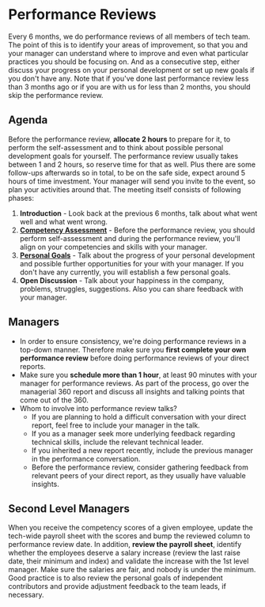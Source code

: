 # Performance Reviews

Every 6 months, we do performance reviews of all members of tech team. The point of this is to identify your areas of improvement, so that you and your manager can understand where to improve and even what particular practices you should be focusing on. And as a consecutive step, either discuss your progress on your personal development or set up new goals if you don't have any. Note that if you've done last performance review less than 3 months ago or if you are with us for less than 2 months, you should skip the performance review.

## Agenda

Before the performance review, **allocate 2 hours** to prepare for it, to perform the self-assessment and to think about possible personal development goals for yourself. The performance review usually takes between 1 and 2 hours, so reserve time for that as well. Plus there are some follow-ups afterwards so in total, to be on the safe side, expect around 5 hours of time investment. Your manager will send you invite to the event, so plan your activities around that. The meeting itself consists of following phases:

1. **Introduction** - Look back at the previous 6 months, talk about what went well and what went wrong.
1. **[Competency Assessment](competency-assessment.md)** - Before the performance review, you should perform self-assessment and during the performance review, you'll align on your competencies and skills with your manager.
1. **[Personal Goals](personal-goals.md)** - Talk about the progress of your personal development and possible further opportunities for your with your manager. If you don't have any currently, you will establish a few personal goals.
1. **Open Discussion** - Talk about your happiness in the company, problems, struggles, suggestions. Also you can share feedback with your manager.

## Managers

- In order to ensure consistency, we're doing performance reviews in a top-down manner. Therefore make sure you **first complete your own performance review** before doing performance reviews of your direct reports.
- Make sure you **schedule more than 1 hour**, at least 90 minutes with your manager for performance reviews. As part of the process, go over the managerial 360 report and discuss all insights and talking points that come out of the 360.
- Whom to involve into performance review talks?
  - If you are planning to hold a difficult conversation with your direct report, feel free to include your manager in the talk.
  - If you as a manager seek more underlying feedback regarding technical skills, include the relevant technical leader.
  - If you inherited a new report recently, include the previous manager in the performance conversation.
  - Before the performance review, consider gathering feedback from relevant peers of your direct report, as they usually have valuable insights.

## Second Level Managers

When you receive the competency scores of a given employee, update the tech-wide payroll sheet with the scores and bump the reviewed column to performance review date. In addition, **review the payroll sheet**, identify whether the employees deserve a salary increase (review the last raise date, their minimum and index) and validate the increase with the 1st level manager. Make sure the salaries are fair, and nobody is under the minimum. Good practice is to also review the personal goals of independent contributors and provide adjustment feedback to the team leads, if necessary.
